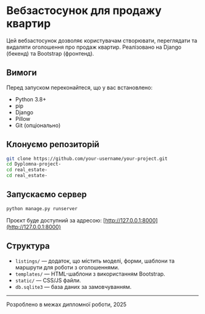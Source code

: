 # Вебзастосунок для продажу квартир

Цей вебзастосунок дозволяє користувачам створювати, переглядати та видаляти оголошення про продаж квартир. Реалізовано на Django (бекенд) та Bootstrap (фронтенд).

## Вимоги

Перед запуском переконайтеся, що у вас встановлено:

- Python 3.8+
- pip
- Django
- Pillow
- Git (опціонально)

## Клонуємо репозиторій

```bash
git clone https://github.com/your-username/your-project.git
cd Dyplomna-project-
cd real_estate-
cd real_estate-
```

## Запускаємо сервер

```bash
python manage.py runserver
```

Проєкт буде доступний за адресою: [http://127.0.0.1:8000](http://127.0.0.1:8000)

## Структура

- `listings/` — додаток, що містить моделі, форми, шаблони та маршрути для роботи з оголошеннями.
- `templates/` — HTML-шаблони з використанням Bootstrap.
- `static/` — CSS/JS файли.
- `db.sqlite3` — база даних за замовчуванням.

---

Розроблено в межах дипломної роботи, 2025
